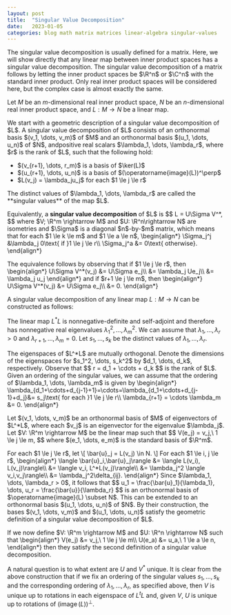 ```yaml
---
layout: post
title:  "Singular Value Decomposition"
date:   2023-01-05
categories: blog math matrix matrices linear-algebra singular-values
---
```

$\newcommand\R{\mathbb{R}}\newcommand\C{\mathbb{C}}\newcommand\Z{\mathbb{Z}}$

The singular value decomposition is usually defined for a matrix. Here, we will show directly that any linear map between inner product spaces has a singular value decomposition. The singular value decomposition of a matrix follows by letting the inner product spaces be $\R^n$ or $\C^n$ with the standard inner product. Only real inner product spaces will be considered here, but the complex case is almost exactly the same.

Let $M$ be an $m$-dimensional real inner product space, $N$ be an $n$-dimensional real inner product space, and $L: M \rightarrow N$ be a linear map.

<p>
We start with a geometric description of a singular value decomposition of $L$. A singular value decomposition of $L$ consists of an orthonormal basis $(v_1, \dots, v_m)$ of $M$ and an orthonormal basis $(u_1, \dots, u_n)$ of $N$, andpositive real scalars $\lambda_1, \dots, \lambda_r$, where $r$ is the rank of $L$, such that the following hold:
<ul>
<li>$(v_{r+1}, \dots, r_m)$ is a basis of $\ker(L)$</li>
<li>$(u_{r+1}, \dots, u_n)$ is a basis of $(\operatorname{image}(L))^\perp$</li>
<li>$L(v_j) = \lambda_ju_j$ for each $1 \le j \le r$</li>
</ul>
The distinct values of $\lambda_1, \dots, \lambda_r$ are called the **singular values** of the map $L$.
</p>

<p>
Equivalently, a <b>singular value decomposition</b> of $L$ is
$$
L = U\Sigma V^*,
$$
where $V; \R^m \rightarrow M$ and $U: \R^n\rightarrow N$ are isometries and $\Sigma$ is a diagonal $n$-by-$m$ matrix, which means that for each $1 \le k \le m$ and $1 \le a \le n$,
\begin{align*}
  \Sigma_j^j &\lambda_j 0\text{ if }1 \le j \le r\\
  \Sigma_j^a &= 0\text{ otherwise}.
\end{align*}
</p>

<p>
The equivalence follows by observing that if $1 \le j \le r$, then
\begin{align*}
  U\Sigma V^*(v_j)
  &=   U\Sigma e_j\\
  &= \lambda_j Ue_j\\
  &= \lambda_j u_j
\end{align*}
and if $r+1 \le j \le m$, then
\begin{align*}
  U\Sigma V^*(v_j)
  &= U\Sigma e_j\\
  &= 0.
\end{align*}
</p>

A singular value decomposition of any linear map $L: M \rightarrow N$ can be constructed as follows:

The linear map $L^*L$ is nonnegative-definite and self-adjoint and therefore has  nonnegative real eigenvalues $\lambda_1^2, \dots, \lambda_m^2$. We can assume that $\lambda_1, \dots, \lambda_r > 0$ and $\lambda_{r+1}, \dots, \lambda_m = 0$. Let $s_1, \dots, s_k$ be the distinct values of $\lambda_1, \dots, \lambda_r$.

<p>
The eigenspaces of $L^*L$ are mutually orthogonal. Denote the dimensions of the eigenspaces for $s_1^2, \dots, s_k^2$ by $d_1, \dots, d_k$, respectively. Observe that
$$
  r = d_1 + \cdots + d_k
$$
is the rank of $L$. 
Given an ordering of the singular values, we can assume that the ordering of $\lambda_1, \dots, \lambda_m$ is given by
\begin{align*}
\lambda_{d_1+\cdots+d_{j-1}+1}=\cdots=\lambda_{d_1+\cdots+d_{j-1}+d_j}&= s_j\text{ for each }1 \le j \le r\\
\lambda_{r+1} = \cdots \lambda_m &= 0.
\end{align*}
</p>

<p>
Let $(v_1, \dots, v_m)$ be an orthonormal basis of $M$ of eigenvectors of $L^*L$, where each $v_j$ is an eigenvector for the eigenvalue $\lambda_j$.  Let $V: \R^m \rightarrow M$ be the linear map such that
$$
V(e_j) = v_j,\ 1 \le j \le m,
$$
where $(e_1, \dots, e_m)$ is the standard basis of $\R^m$.
</p>

<p>
For each $1 \le j \le r$, let
\[
  \bar{u}_j = L(v_j) \in N.
\]
For each $1 \le i, j \le r$,
\begin{align*}
  \langle \bar{u}_i,\bar{u}_j\rangle &= \langle L(v_i), L(v_j)\rangle\\
                                     &= \langle v_i, L^*L(v_j)\rangle\\
                                     &= \lambda_j^2 \langle v_i,v_j\rangle\\
                                     &= \lambda_j^2\delta_{ij}.
\end{align*}
Since $\lambda_1, \dots, \lambda_r > 0$, it follows that
$$
u_1 = \frac{\bar{u}_1}{\lambda_1}, \dots, u_r = \frac{\bar{u}}{\lambda_r}
$$
is an orthonormal basis of $\operatorname{image}(L) \subset N$. This can be extended to an orthonormal basis $(u_1, \dots, u_n)$ of $N$. By their construction, the bases $(v_1, \dots, v_m)$ and $(u_1, \dots, u_n)$ satisfy the geometric definition of a singular value decomposition of $L$.

<p>
If we now define $V: \R^m \rightarrow M$ and $U: \R^n \rightarrow N$ such that
\begin{align*}
V(e_j) &= v_j,\ 1 \le j \le m\\
U(e_a) &= u_a,\ 1 \le a \le n,
\end{align*}
then they satisfy the second definition of a singular value decomposition.
</p>

A natural question is to what extent are $U$ and $V^*$ unique. It is clear from the above construction that if we fix an ordering of the singular values $s_1, \dots, s_k$ and the corresponding ordering of $\lambda_1, \dots, \lambda_r$, as specified above, then $V$ is unique up to rotations in each eigenspace of $L^tL$ and, given $V$, $U$ is unique up to rotations of $(\operatorname{image}(L))^\perp$.


